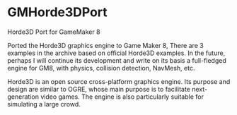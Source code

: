 # GMHorde3DPort
Horde3D Port for GameMaker 8

Ported the Horde3D graphics engine to Game Maker 8, There are 3 examples in the archive based on official Horde3D examples. In the future, perhaps I will continue its development and write on its basis a full-fledged engine for GM8, with physics, collision detection, NavMesh, etc.

Horde3D is an open source cross-platform graphics engine. Its purpose and design are similar to OGRE, whose main purpose is to facilitate next-generation video games. The engine is also particularly suitable for simulating a large crowd.
